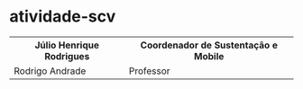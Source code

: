 # atividade-scv

<table>
  <tr>
    <th>Júlio Henrique Rodrigues</th>
    <th>Coordenador de Sustentação e Mobile</th>
  </tr>
  <tr>
    <td>Rodrigo Andrade</td>
    <td>Professor</td>
  </tr>
</table>
